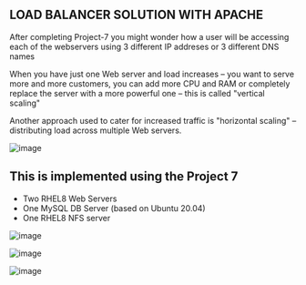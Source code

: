 ## LOAD BALANCER SOLUTION WITH APACHE

After completing Project-7 you might wonder how a user will be accessing each of the webservers using 3 different IP addreses or 3 different DNS names

When you have just one Web server and load increases – you want to serve more and more customers, you can add more CPU and RAM or completely replace the server with a more powerful one – this is called "vertical scaling"

Another approach used to cater for increased traffic is "horizontal scaling" – distributing load across multiple Web servers. 

![image](https://user-images.githubusercontent.com/71001536/165248521-7e49a2e8-d5b4-4a13-84f9-889293cd197d.png)

## This is implemented using the Project 7 

* Two RHEL8 Web Servers
* One MySQL DB Server (based on Ubuntu 20.04)
* One RHEL8 NFS server

![image](https://user-images.githubusercontent.com/71001536/165253195-ff07fa98-23e5-402c-9327-ce0dc6fd623e.png)

![image](https://user-images.githubusercontent.com/71001536/165274928-6310ad6b-b65e-4303-a4cf-6bf307cd84db.png)

![image](https://user-images.githubusercontent.com/71001536/165275052-d7695e1b-d0cc-4b92-942f-633a1c18658f.png)

